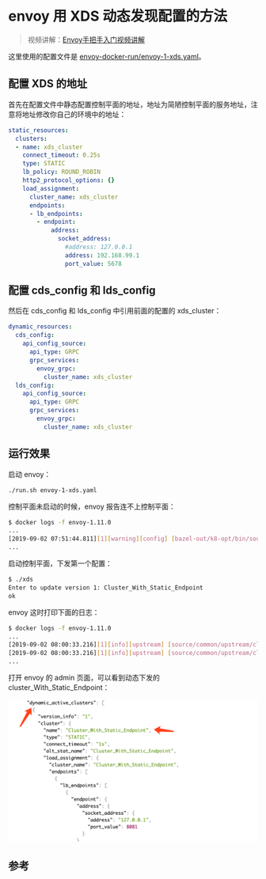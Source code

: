 <!-- toc -->
# envoy 用 XDS 动态发现配置的方法

>视频讲解：[Envoy手把手入门视频讲解](https://study.163.com/course/courseMain.htm?share=2&shareId=400000000376006&courseId=1209487865&_trace_c_p_k2_=18c88dad391f427b9e40e0795d8d939d)

这里使用的配置文件是 [envoy-docker-run/envoy-1-xds.yaml][1]。

## 配置 XDS 的地址

首先在配置文件中静态配置控制平面的地址，地址为简陋控制平面的服务地址，注意将地址修改你自己的环境中的地址：

```yaml
static_resources:
  clusters:
  - name: xds_cluster
    connect_timeout: 0.25s
    type: STATIC
    lb_policy: ROUND_ROBIN
    http2_protocol_options: {}
    load_assignment:
      cluster_name: xds_cluster
      endpoints:
      - lb_endpoints:
        - endpoint:
            address:
              socket_address:
                #address: 127.0.0.1
                address: 192.168.99.1
                port_value: 5678
```

## 配置 cds_config 和 lds_config

然后在 cds_config 和 lds_config 中引用前面的配置的 xds_cluster：

```yaml
dynamic_resources:
  cds_config:
    api_config_source:
      api_type: GRPC
      grpc_services:
        envoy_grpc:
          cluster_name: xds_cluster
  lds_config:
    api_config_source:
      api_type: GRPC
      grpc_services:
        envoy_grpc:
          cluster_name: xds_cluster
```

## 运行效果

启动 envoy：

```sh
./run.sh envoy-1-xds.yaml
```

控制平面未启动的时候，envoy 报告连不上控制平面：

```sh
$ docker logs -f envoy-1.11.0
...
[2019-09-02 07:51:44.811][1][warning][config] [bazel-out/k8-opt/bin/source/common/config/_virtual_includes/grpc_stream_lib/common/config/grpc_stream.h:87] gRPC config stream closed: 14, upstream connect error or disconnect/reset before headers. reset reason: connection failure
...
```

启动控制平面，下发第一个配置：

```sh
$ ./xds
Enter to update version 1: Cluster_With_Static_Endpoint
ok
```

envoy 这时打印下面的日志：

```sh
$ docker logs -f envoy-1.11.0
...
[2019-09-02 08:00:33.216][1][info][upstream] [source/common/upstream/cluster_manager_impl.cc:495] add/update cluster Cluster_With_Static_Endpoint starting warming
[2019-09-02 08:00:33.216][1][info][upstream] [source/common/upstream/cluster_manager_impl.cc:507] warming cluster Cluster_With_Static_Endpoint complete
...
```

打开 envoy 的 admin 页面，可以看到动态下发的 cluster_With_Static_Endpoint：

![cluster_With_Static_Endpoint](../img/envoy/static-cluster.png)

## 参考

[1]: https://github.com/introclass/go-code-example/blob/master/envoydev/xds/envoy-docker-run/envoy-1-xds.yaml "envoy-1-xds.yaml"
